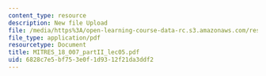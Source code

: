 ```yaml
---
content_type: resource
description: New file Upload
file: /media/https%3A/open-learning-course-data-rc.s3.amazonaws.com/res-18-007-calculus-revisited-multivariable-calculus-fall-2011/6828c7e5bf753e0f1d9312f21da3ddf2_MITRES_18_007_partII_lec05.pdf
file_type: application/pdf
resourcetype: Document
title: MITRES_18_007_partII_lec05.pdf
uid: 6828c7e5-bf75-3e0f-1d93-12f21da3ddf2
---
```

